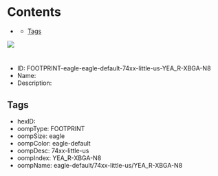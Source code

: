 



Contents
========

* [](#)
	* [Tags](#tags)
  
![][im]
# 

- ID: FOOTPRINT-eagle-eagle-default-74xx-little-us-YEA_R-XBGA-N8
- Name: 
- Description: 

## Tags

- hexID: 
- oompType: FOOTPRINT
- oompSize: eagle
- oompColor: eagle-default
- oompDesc: 74xx-little-us
- oompIndex: YEA_R-XBGA-N8
- oompName: eagle-default/74xx-little-us/YEA_R-XBGA-N8



[im]: image.png
